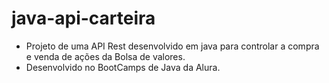 # java-api-carteira

 - Projeto de uma API Rest desenvolvido em java para controlar a compra e venda de ações da Bolsa de valores.
 - Desenvolvido no BootCamps de Java da Alura.
